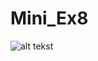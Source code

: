 # Mini_Ex8
![alt tekst](https://github.com/MathiasTvilling/Mini_Ex8/blob/master/Sk%C3%A6rmbillede%202018-04-09%20kl.%2016.30.37.png)
